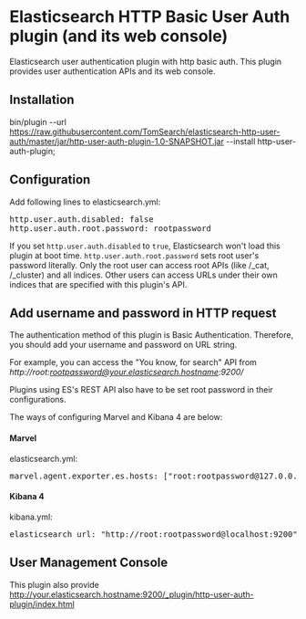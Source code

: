 # Elasticsearch HTTP Basic User Auth plugin (and its web console)

Elasticsearch user authentication plugin with http basic auth.
This plugin provides user authentication APIs and its web console. 

## Installation 
bin/plugin --url https://raw.githubusercontent.com/TomSearch/elasticsearch-http-user-auth/master/jar/http-user-auth-plugin-1.0-SNAPSHOT.jar --install http-user-auth-plugin;

## Configuration
Add following lines to elasticsearch.yml:
<pre>
http.user.auth.disabled: false
http.user.auth.root.password: rootpassword
</pre>

If you set `http.user.auth.disabled` to `true`, Elasticsearch won't load this plugin at boot time. 
`http.user.auth.root.password` sets root user's password literally. 
Only the root user can access root APIs (like /_cat, /_cluster) and all indices. 
Other users can access URLs under their own indices that are specified with this plugin's API. 

## Add username and password in HTTP request 
The authentication method of this plugin is Basic Authentication. Therefore, you should add your username and password on URL string. 

For example, you can access the "You know, for search" API from *http://root:rootpassword@your.elasticsearch.hostname:9200/*

Plugins using ES's REST API also have to be set root password in their configurations.

The ways of configuring Marvel and Kibana 4 are below: 

#### Marvel 
elasticsearch.yml:
<pre>
marvel.agent.exporter.es.hosts: ["root:rootpassword@127.0.0.1:9200"]
</pre>

#### Kibana 4
kibana.yml: 
<pre>
elasticsearch_url: "http://root:rootpassword@localhost:9200"
</pre>


## User Management Console

This plugin also provide 
http://your.elasticsearch.hostname:9200/_plugin/http-user-auth-plugin/index.html

